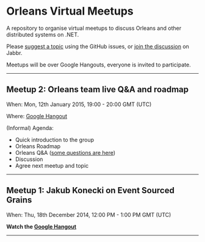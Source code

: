 # Orleans Virtual Meetups

A repository to organise virtual meetups to discuss Orleans and other distributed systems on .NET.

Please [suggest a topic](https://github.com/OrleansContrib/meetups/issues/1) using the GitHub issues, or [join the discussion](https://jabbr.net/#/rooms/orleans) on Jabbr.

Meetups will be over Google Hangouts, everyone is invited to participate.


---

## Meetup 2: Orleans team live Q&A and roadmap

When: Mon, 12th January 2015, 19:00 - 20:00 GMT (UTC)

Where: [Google Hangout](https://plus.google.com/events/c5bgh7gpidg214t000m37gkoaf0)

(Informal) Agenda:

* Quick introduction to the group
* Orleans Roadmap
* Orleans Q&A ([some questions are here](https://github.com/OrleansContrib/meetups/issues/1#issuecomment-67989956))
* Discussion
* Agree next meetup and topic 

---

## Meetup 1: Jakub Konecki on Event Sourced Grains

When: Thu, 18th December 2014, 12:00 PM - 1:00 PM GMT (UTC)

__Watch the [Google Hangout](https://plus.google.com/events/cprijioqudo73bmsc5thgu0rlo4)__

---
